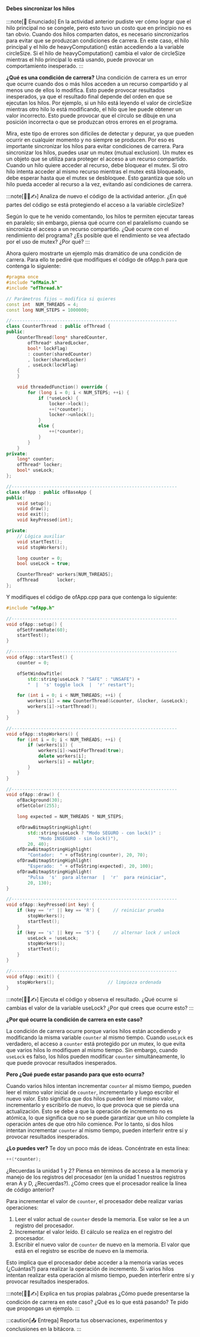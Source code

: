 #### Debes sincronizar los hilos

:::note[🎯 Enunciado]
En la actividad anterior pudiste ver cómo lograr que el hilo principal no se congele, pero esto tuvo un costo que en 
principio no es tan obvio. Cuando dos hilos comparten datos, es necesario sincronizarlos para evitar que se
produzcan condiciones de carrera. En este caso, el hilo principal y el hilo de heavyComputation() están accediendo a la
variable circleSize. Si el hilo de heavyComputation() cambia el valor de circleSize mientras el hilo principal lo está
usando, puede provocar un comportamiento inesperado.
:::

**¿Qué es una condición de carrera?**
Una condición de carrera es un error que ocurre cuando dos o más hilos acceden a un recurso compartido y al menos uno de ellos lo modifica. Esto puede provocar resultados inesperados, ya que el resultado final depende del orden en que se ejecutan los hilos.
Por ejemplo, si un hilo está leyendo el valor de circleSize mientras otro hilo lo está modificando, el hilo que lee puede obtener un valor incorrecto. Esto puede provocar que el círculo se dibuje en una posición incorrecta o que se produzcan otros errores en el programa.

Mira, este tipo de errores son difíciles de detectar y depurar, ya que pueden ocurrir en cualquier momento y no siempre se producen. Por eso es importante sincronizar los hilos para evitar condiciones de carrera.
Para sincronizar los hilos, puedes usar un mutex (mutual exclusion). Un mutex es un objeto que se utiliza para proteger el acceso a un recurso compartido. Cuando un hilo quiere acceder al recurso, debe bloquear el mutex. Si otro hilo intenta acceder al mismo recurso mientras el mutex está bloqueado, debe esperar hasta que el mutex se desbloquee.
Esto garantiza que solo un hilo pueda acceder al recurso a la vez, evitando así condiciones de carrera.

:::note[🧐🧪✍️]
Analiza de nuevo el código de la actividad anterior. ¿En qué partes del código se está protegiendo el acceso a la variable circleSize?

Según lo que te he venido comentando, los hilos te permiten ejecutar tareas en paralelo; sin embargo, piensa qué ocurre con 
el paralelismo cuando se sincroniza el acceso a un recurso compartido. ¿Qué ocurre con el rendimiento del programa? ¿Es posible que el rendimiento se vea afectado por el uso de mutex? ¿Por qué?
:::

Ahora quiero mostrarte un ejemplo más dramático de una condición de carrera. Para ello te pediré que modifiques el código 
de ofApp.h para que contenga lo siguiente:
```cpp
#pragma once
#include "ofMain.h"
#include "ofThread.h"

// Parámetros fijos ― modifica si quieres
const int  NUM_THREADS = 4;        
const long NUM_STEPS = 1000000;  

//--------------------------------------------------------------
class CounterThread : public ofThread {
public:
    CounterThread(long* sharedCounter,
        ofThread* sharedLocker,
        bool* lockFlag)
        : counter(sharedCounter)
        , locker(sharedLocker)
        , useLock(lockFlag)
    {
    }

    void threadedFunction() override {
        for (long i = 0; i < NUM_STEPS; ++i) {
            if (*useLock) {                 
                locker->lock();          
                ++(*counter);
                locker->unlock();
            }
            else {                        
                ++(*counter);             
            }
        }
    }
private:
    long* counter;   
    ofThread* locker;    
    bool* useLock;   
};

//--------------------------------------------------------------
class ofApp : public ofBaseApp {
public:
    void setup();
    void draw();
    void exit();
    void keyPressed(int);

private:
    // Lógica auxiliar
    void startTest();
    void stopWorkers();

    long counter = 0;           
    bool useLock = true;        

    CounterThread* workers[NUM_THREADS]; 
    ofThread       locker;
};
```

Y modifiques el código de ofApp.cpp para que contenga lo siguiente:

```cpp
#include "ofApp.h"

//--------------------------------------------------------------
void ofApp::setup() {
    ofSetFrameRate(60);
    startTest();
}

//--------------------------------------------------------------
void ofApp::startTest() {
    counter = 0;

    ofSetWindowTitle(
        std::string(useLock ? "SAFE" : "UNSAFE") +
        "  |  's' toggle lock  |  'r' restart");

    for (int i = 0; i < NUM_THREADS; ++i) {
        workers[i] = new CounterThread(&counter, &locker, &useLock);
        workers[i]->startThread();
    }
}

//--------------------------------------------------------------
void ofApp::stopWorkers() {
    for (int i = 0; i < NUM_THREADS; ++i) {
        if (workers[i]) {
            workers[i]->waitForThread(true);
            delete workers[i];
            workers[i] = nullptr;
        }
    }
}

//--------------------------------------------------------------
void ofApp::draw() {
    ofBackground(30);
    ofSetColor(255);

    long expected = NUM_THREADS * NUM_STEPS;

    ofDrawBitmapStringHighlight(
        std::string(useLock ? "Modo SEGURO - con lock()" :
            "Modo INSEGURO - sin lock()"),
        20, 40);
    ofDrawBitmapStringHighlight(
        "Contador:  " + ofToString(counter), 20, 70);
    ofDrawBitmapStringHighlight(
        "Esperado:  " + ofToString(expected), 20, 100);
    ofDrawBitmapStringHighlight(
        "Pulsa  's'  para alternar  |  'r'  para reiniciar",
        20, 130);
}

//--------------------------------------------------------------
void ofApp::keyPressed(int key) {
    if (key == 'r' || key == 'R') {     // reiniciar prueba
        stopWorkers();
        startTest();
    }
    if (key == 's' || key == 'S') {     // alternar lock / unlock
        useLock = !useLock;
        stopWorkers();
        startTest();
    }
}

//--------------------------------------------------------------
void ofApp::exit() {
    stopWorkers();                    // limpieza ordenada
}
```

:::note[🧐🧪✍️]
Ejecuta el código y observa el resultado. ¿Qué ocurre si cambias el valor de la variable useLock? ¿Por qué crees que ocurre esto?
:::

**¿Por qué ocurre la condición de carrera en este caso?**

La condición de carrera ocurre porque varios hilos están accediendo y modificando la misma variable `counter` al mismo tiempo. Cuando `useLock` es verdadero, el acceso a `counter` está protegido por un mutex, lo que evita que varios hilos lo modifiquen al mismo tiempo. Sin embargo, cuando `useLock` es falso, los hilos pueden modificar `counter` simultáneamente, lo que puede provocar resultados inesperados.

**Pero ¿Qué puede estar pasando para que esto ocurra?**

Cuando varios hilos intentan incrementar `counter` al mismo tiempo, pueden leer el mismo valor inicial de `counter`, incrementarlo y luego escribir el nuevo valor. Esto significa que dos hilos pueden leer el mismo valor, incrementarlo y escribirlo de nuevo, lo que provoca que se pierda una actualización.
Esto se debe a que la operación de incremento no es atómica, lo que significa que no se puede garantizar que un hilo complete la operación antes de que otro hilo comience. Por lo tanto, si dos hilos intentan incrementar `counter` al mismo tiempo, pueden interferir entre sí y provocar resultados inesperados.

**¿Lo puedes ver?** Te doy un poco más de ideas. Concéntrate en esta línea:

```cpp
++(*counter);
```

¿Recuerdas la unidad 1 y 2? Piensa en términos de acceso a la memoria y manejo de los registros del procesador (en la unidad 1 
nuestros registros eran A y D, ¿Recuerdas?). ¿Cómo crees que el procesador realice la línea de código anterior?

Para incrementar el valor de `counter`, el procesador debe realizar varias operaciones:
1. Leer el valor actual de `counter` desde la memoria. Ese valor se lee a un registro del procesador.
2. Incrementar el valor leído. El cálculo se realiza en el registro del procesador.
3. Escribir el nuevo valor de `counter` de nuevo en la memoria. El valor que está en el registro se escribe de nuevo en la memoria.

Esto implica que el procesador debe acceder a la memoria varias veces (¿Cuántas?) para realizar la operación de incremento. Si varios hilos intentan realizar esta operación al mismo tiempo, pueden interferir entre sí y provocar resultados inesperados.


:::note[🧐🧪✍️]
Explica en tus propias palabras ¿Cómo puede presentarse la condición de carrera en este caso? ¿Qué es lo que está pasando? 
Te pido que propongas un ejemplo.
:::


:::caution[📤 Entrega]
Reporta tus observaciones, experimentos y conclusiones en la bitácora.
:::